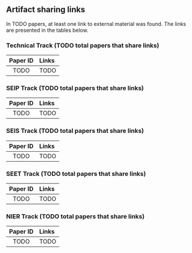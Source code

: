## Artifact sharing links

In TODO papers, at least one link to external material was found. The links are presented in the tables below.

### Technical Track (TODO total papers that share links)

| Paper ID | Links |
| :------: | :---- |
| TODO | TODO |

### SEIP Track (TODO total papers that share links)

| Paper ID | Links |
| :------: | :---- |
| TODO | TODO |

### SEIS Track (TODO total papers that share links)

| Paper ID | Links |
| :------: | :---- |
| TODO | TODO |

### SEET Track (TODO total papers that share links)

| Paper ID | Links |
| :------: | :---- |
| TODO | TODO |

### NIER Track (TODO total papers that share links)

| Paper ID | Links |
| :------: | :---- |
| TODO | TODO |
